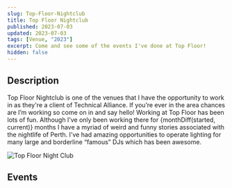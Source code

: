 ```yaml
---
slug: Top-Floor-Nightclub
title: Top Floor Nightclub
published: 2023-07-03
updated: 2023-07-03
tags: [Venue, "2023"]
excerpt: Come and see some of the events I've done at Top Floor!
hidden: false
---
```


<script>
  import BostonSwitch from "./Boston-Switch.webp?w=500;700;900;1200;1600&avif&srcset"
  import TheMovingStills from "./The-Moving-Stills.webp?w=500;700;900;1200;1600&avif&srcset"
  import BarbieNight from "./Barbie-Night.webp?w=500;700;900;1200;1600&avif&srcset"
  import Foolish2000 from "./Foolish-2000-RNB.webp?w=500;700;900;1200;1600&avif&srcset"
  import MagicMike from "./Magic-Mike.webp?w=500;700;900;1200;1600&avif&srcset"

  import TopFloor from "./Top-Floor.jpg?w=500;700;900;1200;1600&avif&srcset"

  import EventGrid from "$components/atoms/EventGrid.svelte"
  import EventItem from "$components/atoms/EventItem.svelte"

  import { monthDiff } from "$lib/utils";

  let started = new Date("March 1, 2023");
  let current = new Date(Date.now())
</script>

## Description

Top Floor Nightclub is one of the venues that I have the opportunity to work in as they're a client of Technical Alliance. If you’re ever in the area chances are I’m working so come on in and say hello! Working at Top Floor has been lots of fun. Although I’ve only been working there for {monthDiff(started, current)} months I have a myriad of weird and funny stories associated with the nightlife of Perth. I’ve had amazing opportunities to operate lighting for many large and borderline “famous” DJs which has been awesome.

<img srcset={TopFloor} alt="Top Floor Night Club" />

## Events

<EventGrid>
  <EventItem title="Boston Switch" description="I operated lighting for Boston Switch!" handle="bostonswitch" image="{BostonSwitch}" />
  <EventItem title="Moving Stills" description="I mixed FOH audio for The Moving Stills!" handle="themovingstills" image="{TheMovingStills}" />
  <EventItem title="Barbie Night" description="I operated lighting for DJ Rog!" handle="djrog1998" image={BarbieNight} />
  <EventItem title="Foolish Party" description="I operated lighting for Aus #1 R&B DJ Ninobrown!" handle="dj_ninobrown" image="{Foolish2000}"/>
  <EventItem title="Magic Mike" description="I operated lighting for a couple of Magic Mike shows!" handle="topshelfentertainment" image="{MagicMike}" />
</EventGrid>

<br>
